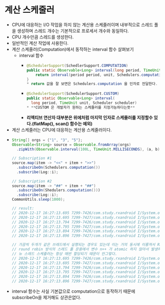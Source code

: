 계산 스케줄러
===
* CPU에 대응하는 I/O 작업을 하지 않는 계산용 스케줄러이며 내부적으로 스레드 풀을 생성하며 스레드 개수는 기본적으로 프로세서 개수와 동일하다.
* CPU 개수만큼 스레드를 생성한다.
* 일반적인 계산 작업에 사용한다.
* 계산 스케줄러(Computation)에서 동작하는 interval 함수 살펴보기
  * interval 함수
    * ```java
      @SchedulerSupport(SchedlerSupport.COMPUTATION)
      public static Observable<Long> interval(long period, TimeUnit unit){
          return interval(period period, unit, Schedulers.computation());
      }
      * return 값을 잘 보면은 Schedulers.computation 을 인자로 전달한다.
    * ```java
      @SchedulerSupport(SchedulerSupport.CUSTOM)
      public static Observable<Long> interval(
        long period, TimeUnit unit, Scheduler scheduler)
      * **CUSTOM 은 개발자가 원하는 스케쥴러를 지정가능하다는뜻**
    * **리엑티브 연산자 대부분은 위에처럼 마지막 인자로 스케쥴러를 지정할수 있다.(flatMap(), scan() 함수는 예외)**
* 계산 스케줄러는 CPU에 대응하는 계산용 스케줄러이다.
* ```java
  String[] orgs = {"1", "3", "5"};
  Observable<String> source = Observable.fromArray(orgs)
    .zipWith(Observable.interval(100L, TimeUnit.MILLISECONDS), (a, b) -> a);
    
  // Subscription #1
  source.map(item -> "<<" + item + ">>")
    .subscribeOn(Schedulers.computation())
    .subscribe(Log::i);
    
  // Subscription #2
  source.map(item -> "##" + item + "##")
    .subscribeOn(Shedulers.computation()))
    .subscribe(Log::i);
  CommonUtils.sleep(1000);
  
  // result:
  // 2020-12-17 16:27:13.695 7299-7426/com.study.rxandroid I/System.out: RxComputationThreadPool-3 | value = <<1>>
  // 2020-12-17 16:27:13.695 7299-7427/com.study.rxandroid I/System.out: RxComputationThreadPool-4 | value = ##1##
  // 2020-12-17 16:27:13.794 7299-7426/com.study.rxandroid I/System.out: RxComputationThreadPool-3 | value = <<3>>
  // 2020-12-17 16:27:13.795 7299-7427/com.study.rxandroid I/System.out: RxComputationThreadPool-4 | value = ##3##
  // 2020-12-17 16:27:13.894 7299-7426/com.study.rxandroid I/System.out: RxComputationThreadPool-3 | value = <<5>>
  // 2020-12-17 16:27:13.896 7299-7427/com.study.rxandroid I/System.out: RxComputationThreadPool-4 | value = ##5##
  
  // 가끔씩 두개가 같은 쓰레드에서 실행되는 경우도 있는데 이는 거의 동시에 이룽져서 Rxjava에서 동일한 스레드에 작업을 할당했기 때문이다.
  // round robin 방식의 스레드 풀 운용에서 변수 n++ 가 atomic 하지 않아서 발생하는 문제로 추후에 고쳐질수 있음
  // 뉴 스레드 스케줄러는 항상 매번 할당되기 때문이 안그렇다.
  // 2020-12-17 16:27:13.695 7299-7426/com.study.rxandroid I/System.out: RxComputationThreadPool-3 | value = <<1>>
  // 2020-12-17 16:27:13.695 7299-7427/com.study.rxandroid I/System.out: RxComputationThreadPool-3 | value = ##1##
  // 2020-12-17 16:27:13.794 7299-7426/com.study.rxandroid I/System.out: RxComputationThreadPool-3 | value = <<3>>
  // 2020-12-17 16:27:13.795 7299-7427/com.study.rxandroid I/System.out: RxComputationThreadPool-4 | value = ##3##
  // 2020-12-17 16:27:13.894 7299-7426/com.study.rxandroid I/System.out: RxComputationThreadPool-3 | value = <<5>>
  // 2020-12-17 16:27:13.896 7299-7427/com.study.rxandroid I/System.out: RxComputationThreadPool-4 | value = ##5##
* interval 함수는 사실 기본값으로 computation으로 동작하기 때문에 subscribeOn을 제거해도 상관은없다.
  
    
   
